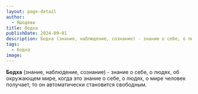 ```yaml
---
layout: page-detail
author:
  - Яшодеви
title: бодха
publishDate: 2024-09-01
description: Бодха (знание, наблюдение, сознание) - знание о себе, о людях, об окружающем мире, когда это знание о себе, о людях, о мире человек получает, то он автоматически становится свободным.
tags:
  - бодха
image:
---
```

**Бодха** (знание, наблюдение, сознание) - знание о себе, о людях, об окружающем мире, когда это знание о себе, о людях, о мире человек получает, то он автоматически становится свободным.

